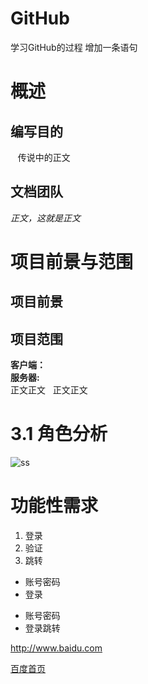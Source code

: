 # GitHub
学习GitHub的过程
增加一条语句

# 概述  
## 编写目的   
    传说中的正文
## 文档团队  
 *正文，这就是正文*
# 项目前景与范围  
## 项目前景  
## 项目范围  
**客户端：**  
**服务器:**  
正文正文  
正文正文  
# 3.1 角色分析
![ss](http://image.baidu.com/search/detail?ct=503316480&z=0&ipn=d&word=%E5%9B%BE%E7%89%87&hs=0&pn=0&spn=0&di=70696012530&pi=0&rn=1&tn=baiduimagedetail&is=0%2C0&ie=utf-8&oe=utf-8&cl=2&lm=-1&cs=1794894692%2C1423685501&os=2269231183%2C2892498381&simid=3483244408%2C577623349&adpicid=0&lpn=0&ln=30&fr=ala&fm=&sme=&cg=&bdtype=0&oriquery=&objurl=http%3A%2F%2Fpic6.huitu.com%2Fres%2F20130116%2F84481_20130116142820494200_1.jpg&fromurl=ippr_z2C%24qAzdH3FAzdH3Fooo_z%26e3Bi7tp7_z%26e3Bv54AzdH3F1jft2gAzdH3Ffi5oAzdH3Fda8na88mAzdH3F89dbda9l9daa_z%26e3Bip4s%3F_p_p_p%3Da_z%26e3B0cdmd0clnn0cmn8l&gsm=0)

# 功能性需求
1. 登录 
2. 验证
3. 跳转

- 账号密码
- 登录

+ 账号密码
+ 登录跳转

<http://www.baidu.com>  

[百度首页](wwww.baidu.com)
